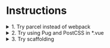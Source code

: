 # Instructions

<details><summary>1. Try parcel instead of webpack</summary><p>

```sh
$ npm un -D webpack webpack-dev-server webpack-cli \
        vue-loader vue-template-compiler \
        css-loader file-loader \
        cross-env
```

```sh
$ npm i -D parcel-bundler
```

And update scripts in package json

```json
"scripts": {
    "dev": "parcel index.html",
    "build": "parcel build index.html"
},
```

Point index.html to `./src/main.js` instead of `dist/bundle.js`

```html
    <script src="./src/main.js"></script>
```

Update main since template compiler runtime won't be bundled by default

```js
const app = new Vue({
  el: '#app',
  render: h => h(App)
})
```

Delete `./dist` folder and `./webpack.config.js`

Include `/.cache` in `.gitignore`

Then run:

```
$ npm run build
```

Learn more about [Parcel](https://parceljs.org/) from its documentation :)

</p></details>

<details><summary>2. Try using Pug and PostCSS in *.vue</summary><p>

Changes in `environment-label.vue`:

```html
<template lang="pug">
    p.env-label.dev(v-if='isLocal') Localhost
    p.env-label.prod(v-else) Hostname: {{ hostname }}
</template>


<style lang="postcss" scoped>
    ...
</style>
```

Notice autocompletion (snippets):

![](screenshots/snippets.png)

</p></details>

<details><summary>3. Try scaffolding</summary><p>

Consider [vue parcel template](https://github.com/eddyerburgh/parcel-vuejs-template) for your next project

```sh
$ vue init eddyerburgh/parcel-vuejs-template my-project
```

</p></details>